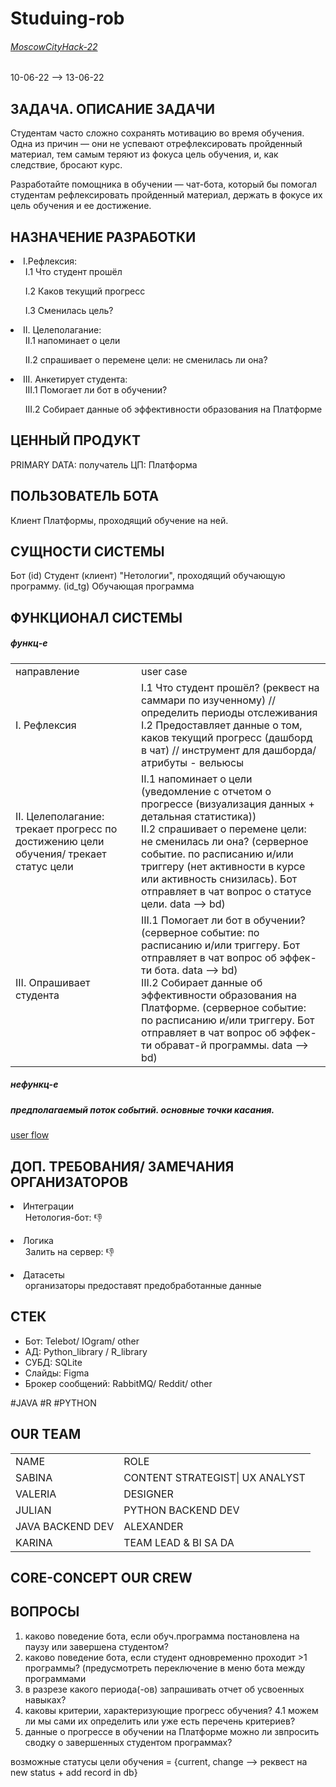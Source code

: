 # Studuing-rob
###### <a href="https://moscityhack2022.innoagency.ru/">MoscowCityHack-22</a>
10-06-22 --> 13-06-22

ЗАДАЧА. ОПИСАНИЕ ЗАДАЧИ
-----
Студентам часто сложно сохранять мотивацию во время обучения. 
Одна из причин — они не успевают отрефлексировать пройденный материал, тем самым теряют из фокуса цель обучения, и, как следствие, бросают курс.

Разработайте помощника в обучении — чат-бота, который бы помогал студентам рефлексировать пройденный материал, 
держать в фокусе их цель обучения и ее достижение.


НАЗНАЧЕНИЕ РАЗРАБОТКИ
----
 <li>
  I.Рефлексия:
  <ul>I.1 Что студент прошёл</ul>
  <ul>I.2 Каков текущий прогресс</ul>
  <ul>I.3 Сменилась цель?</ul>
 </li>

  <li>
  II. Целеполагание:
  <ul>II.1 напоминает о цели</ul>
  <ul>II.2 спрашивает о перемене цели: не сменилась ли она?</ul>

 <li>
  III. Анкетирует студента:
  <ul>III.1 Помогает ли бот в обучении?</ul>
  <ul>III.2 Собирает данные об эффективности образования на Платформе</ul>
 </li>


 ЦЕННЫЙ ПРОДУКТ
 -----
 PRIMARY DATA: получатель ЦП: Платформа

 ПОЛЬЗОВАТЕЛЬ БОТА
 -----
 Клиент Платформы, проходящий обучение на ней.
 
 
 СУЩНОСТИ СИСТЕМЫ
 ----
 Бот (id)
 Студент (клиент) "Нетологии", проходящий обучающую программу. (id_tg)
 Обучающая программа
 
 
 ФУНКЦИОНАЛ СИСТЕМЫ
 -----
 ##### функц-е
 
 <table>
  <tr>
   <td>направление</td>
   <td>user case</td> 
  </tr>
  <tr>
  <td>I. Рефлексия</td>
   <td>
    I.1 Что студент прошёл? (реквест на саммари по изученному) //определить периоды отслеживания<br>
    I.2 Предоставляет данные о том, каков текущий прогресс (дашборд в чат) // инструмент для дашборда/ атрибуты - вельюсы
   </td>
   <tr>
    <td>
     II. Целеполагание: трекает прогресс по достижению цели обучения/ трекает статус цели
     <td>
     II.1 напоминает о цели (уведомление с отчетом о прогрессе (визуализация данных + детальная статистика))<br>
     II.2 спрашивает о перемене цели: не сменилась ли она? (серверное событие. по расписанию и/или триггеру (нет активности в курсе или активность снизилась). Бот отправляет в чат вопрос о статусе цели. data --> bd)
     </td>
   </tr>
  <tr>
   <td>
     III. Опрашивает студента
   </td> 
   <td>
     III.1 Помогает ли бот в обучении? (серверное событие: по расписанию и/или триггеру. Бот отправляет в чат вопрос об эффек-ти бота. data --> bd)<br>
     III.2 Собирает данные об эффективности образования на Платформе. (серверное событие: по расписанию и/или триггеру. Бот отправляет в чат вопрос об эффек-ти обрават-й программы. data --> bd)
  </td> 
 </tr>
 </table>
 

 
   
  

  
  

  
  
 
 
 ##### нефункц-е

 
  ##### предполагаемый поток событий. основные точки касания. 
 <a href = "https://www.figma.com/file/2SGijjRWQudLG0JT8ASlrd/%D1%81%D1%85%D0%B5%D0%BC%D0%BA%D0%B8.-%D0%B1%D0%BE%D1%82%D0%B0-%D1%82%D1%80%D0%B5%D0%BA%D0%B5%D1%80%D0%B0-%D0%BE%D0%B1%D1%83%D1%87%D0%B5%D0%BD%D0%B8%D1%8F.-%D1%85%D0%B0%D0%BA.?node-id=0%3A1">user flow</a>
  
  
  
ДОП. ТРЕБОВАНИЯ/ ЗАМЕЧАНИЯ ОРГАНИЗАТОРОВ
-----
<li>
 Интеграции
 <ul>Нетология-бот: 👎</ul>
</li>
<li>
 Логика
 <ul>Залить на сервер: 👎</ul>
</li>
<li>
 Датасеты
 <ul>организаторы предоставят предобработанные данные</ul>
</li>

СТЕК
-----
- Бот: Telebot/ IOgram/ other
- АД: Python_library / R_library
- СУБД: SQLite
- Слайды: Figma
- Брокер сообщений: RabbitMQ/ Reddit/ other

#JAVA #R #PYTHON


OUR TEAM
----

<table>
 <tr>
  <td>NAME</td>
  <td>ROLE</td>
 </tr>
 <tr>
  <td>SABINA</td>
  <td>CONTENT STRATEGIST| UX ANALYST</td>
 </tr> 
 <tr>
  <td>VALERIA</td>
  <td>DESIGNER</td>
 </tr>  
 <tr>
  <td>JULIAN</td>
  <td>PYTHON BACKEND DEV</td>
 </tr>
 <tr>
  <td>JAVA BACKEND DEV</td>
  <td>ALEXANDER</td>
 </tr>
 <tr>
  <td>KARINA</td>
  <td>TEAM LEAD & BI SA DA</td>
 </tr>
<table>


CORE-CONCEPT OUR CREW
-----
 
 

ВОПРОСЫ
-----
1. каково поведение бота, если обуч.программа постановлена на паузу или завершена студентом?
2. каково поведение бота, если студент одновременно проходит >1 программы? (предусмотреть переключение в меню бота между программами
3. в разрезе какого периода(-ов) запрашивать отчет об усвоенных навыках?
4. каковы критерии, характеризующие прогресс обучения? 
  4.1 можем ли мы сами их определить или уже есть перечень критериев?
5. данные о прогрессе в обучении на Платформе можно ли звпросить сводку о завершенных студентом программах?
 
 
 возможные статусы цели обучения = {current, change --> реквест на new status + add record in db}

